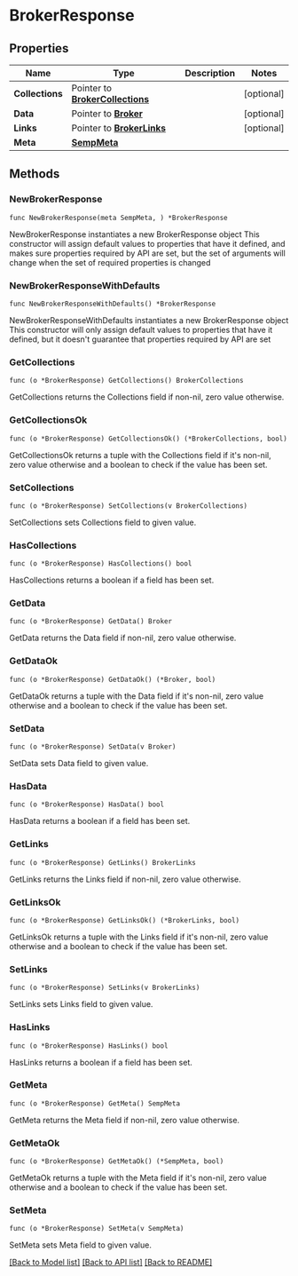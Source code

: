# BrokerResponse

## Properties

Name | Type | Description | Notes
------------ | ------------- | ------------- | -------------
**Collections** | Pointer to [**BrokerCollections**](BrokerCollections.md) |  | [optional] 
**Data** | Pointer to [**Broker**](Broker.md) |  | [optional] 
**Links** | Pointer to [**BrokerLinks**](BrokerLinks.md) |  | [optional] 
**Meta** | [**SempMeta**](SempMeta.md) |  | 

## Methods

### NewBrokerResponse

`func NewBrokerResponse(meta SempMeta, ) *BrokerResponse`

NewBrokerResponse instantiates a new BrokerResponse object
This constructor will assign default values to properties that have it defined,
and makes sure properties required by API are set, but the set of arguments
will change when the set of required properties is changed

### NewBrokerResponseWithDefaults

`func NewBrokerResponseWithDefaults() *BrokerResponse`

NewBrokerResponseWithDefaults instantiates a new BrokerResponse object
This constructor will only assign default values to properties that have it defined,
but it doesn't guarantee that properties required by API are set

### GetCollections

`func (o *BrokerResponse) GetCollections() BrokerCollections`

GetCollections returns the Collections field if non-nil, zero value otherwise.

### GetCollectionsOk

`func (o *BrokerResponse) GetCollectionsOk() (*BrokerCollections, bool)`

GetCollectionsOk returns a tuple with the Collections field if it's non-nil, zero value otherwise
and a boolean to check if the value has been set.

### SetCollections

`func (o *BrokerResponse) SetCollections(v BrokerCollections)`

SetCollections sets Collections field to given value.

### HasCollections

`func (o *BrokerResponse) HasCollections() bool`

HasCollections returns a boolean if a field has been set.

### GetData

`func (o *BrokerResponse) GetData() Broker`

GetData returns the Data field if non-nil, zero value otherwise.

### GetDataOk

`func (o *BrokerResponse) GetDataOk() (*Broker, bool)`

GetDataOk returns a tuple with the Data field if it's non-nil, zero value otherwise
and a boolean to check if the value has been set.

### SetData

`func (o *BrokerResponse) SetData(v Broker)`

SetData sets Data field to given value.

### HasData

`func (o *BrokerResponse) HasData() bool`

HasData returns a boolean if a field has been set.

### GetLinks

`func (o *BrokerResponse) GetLinks() BrokerLinks`

GetLinks returns the Links field if non-nil, zero value otherwise.

### GetLinksOk

`func (o *BrokerResponse) GetLinksOk() (*BrokerLinks, bool)`

GetLinksOk returns a tuple with the Links field if it's non-nil, zero value otherwise
and a boolean to check if the value has been set.

### SetLinks

`func (o *BrokerResponse) SetLinks(v BrokerLinks)`

SetLinks sets Links field to given value.

### HasLinks

`func (o *BrokerResponse) HasLinks() bool`

HasLinks returns a boolean if a field has been set.

### GetMeta

`func (o *BrokerResponse) GetMeta() SempMeta`

GetMeta returns the Meta field if non-nil, zero value otherwise.

### GetMetaOk

`func (o *BrokerResponse) GetMetaOk() (*SempMeta, bool)`

GetMetaOk returns a tuple with the Meta field if it's non-nil, zero value otherwise
and a boolean to check if the value has been set.

### SetMeta

`func (o *BrokerResponse) SetMeta(v SempMeta)`

SetMeta sets Meta field to given value.



[[Back to Model list]](../README.md#documentation-for-models) [[Back to API list]](../README.md#documentation-for-api-endpoints) [[Back to README]](../README.md)


